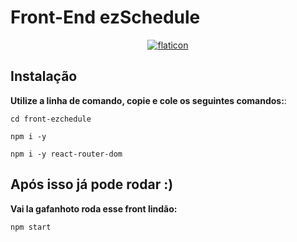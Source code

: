 # Front-End ezSchedule

<p align="center">
<a href="https://imgbb.com/">
<img src="https://i.ibb.co/pbrGzB0/Capturar-removebg-preview-1.png" alt="flaticon" border="0"></a>
</p>

## Instalação
**Utilize a linha de comando, copie e cole os seguintes comandos:**:
```
cd front-ezchedule

npm i -y 

npm i -y react-router-dom
```

## Após isso já pode rodar :)

**Vai la gafanhoto roda esse front lindão:**
```
npm start
```
